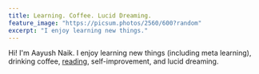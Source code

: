 ```yaml
---
title: Learning. Coffee. Lucid Dreaming.
feature_image: "https://picsum.photos/2560/600?random"
excerpt: "I enjoy learning new things."
---
```


Hi! I'm Aayush Naik. I enjoy learning new things (including meta learning), drinking
coffee, [reading](/bookshelf/), self-improvement, and lucid dreaming.
